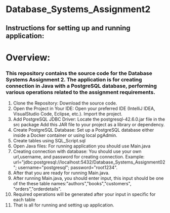 # Database_Systems_Assignment2
## Instructions for setting up and running application:
# Overview:
### This repository contains the source code for the Database Systems Assignment 2. The application is for creating connection in Java with  a PostgreSQL database, performing various operations related to the assignment requirements.

1. Clone the Repository: Download the source code.
2. Open the Project in Your IDE:
Open your preferred IDE (IntelliJ IDEA, VisualStudio Code, Eclipse, etc.).
Import the project.
3. Add PostgreSQL JDBC Driver:
Locate the postgresql-42.6.0.jar file in the src package
Add this JAR file to your project as a library or dependency.
4. Create PostgreSQL Database:
Set up a PostgreSQL database either inside a Docker container or using local pgAdmin.
5. Create tables using SQL_Script.sql
6. Open Java files: For running application you should use Main.java
7. Creating connection with database: You should use your own url,username, and password for creating connection. Example: url="jdbc:postgresql://localhost:5432/Database_Systems_Assignment02"; username="postgresql"; password="root1234".
8. After that you are ready for running Main.java.
9. After running Main.java, you should enter input, this input should be one of the these table names:"authors","books","customers", "orders","orderdetails".
10. Required operations will be generated after your input in specific for each table
11. That is all for running and setting up application.

